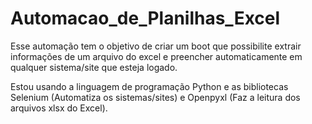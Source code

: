 # Automacao_de_Planilhas_Excel
 Esse automação tem o objetivo de criar um boot que possibilite extrair informações de um arquivo do excel e preencher automaticamente em qualquer sistema/site que esteja logado.

 Estou usando a linguagem de programação Python e as bibliotecas Selenium (Automatiza os sistemas/sites) e Openpyxl (Faz a leitura dos arquivos xlsx do Excel).
